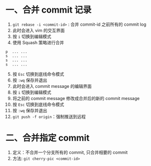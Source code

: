 # 一、合并 commit 记录
1. `git rebase -i <commit-id>` : 合并 commit-id 之前所有的 commit log
2. 此时会进入 vim 的交互界面
3. 按 `i` 切换到编辑模式
4. 使用 Squash 策略进行合并
```
p  ... ...
s  ... ... 
s  ... ... 
s  ... ... 

```
5. 按 `Esc` 切换到底线命令模式
6. 按 `:wq` 保存并退出
6. 此时会进入 commit message 的编辑界面
7. 按 `i` 切换到编辑模式
8. 将之前的 commit message 修改成合并后的新的  commit message
9. 按 `Esc` 切换到底线命令模式
10. 按 `:wq` 保存并退出
11. `git push -f origin`：强制推送到远程

# 二、合并指定 commit
1. 定义：不合并一个分支所有的 commit, 只合并相要的 commit
2. 方法: `git cherry-pic <commit-id>`




